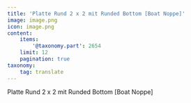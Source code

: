 ```yaml
---
title: 'Platte Rund 2 x 2 mit Runded Bottom [Boat Noppe]'
image: image.png
icon: image.png
content:
    items:
        '@taxonomy.part': 2654
    limit: 12
    pagination: true
taxonomy:
    tag: translate
---
```


Platte Rund 2 x 2 mit Runded Bottom [Boat Noppe]
